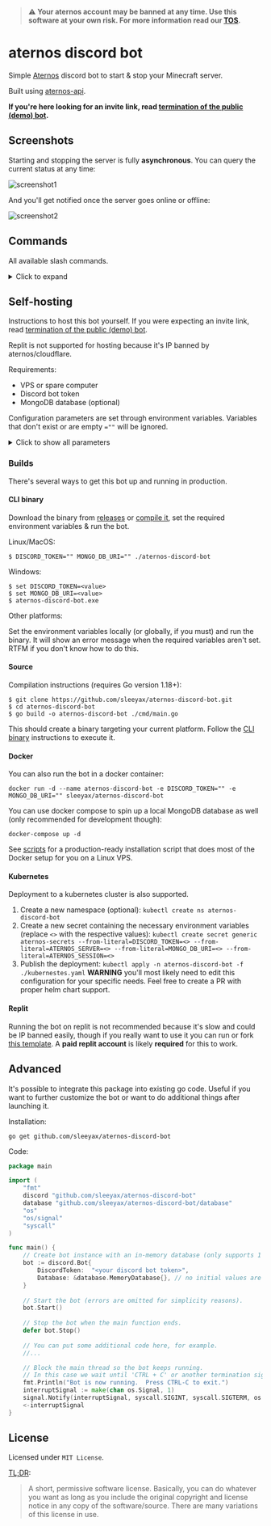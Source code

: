 > **⚠️ Your aternos account may be banned at any time. Use this software at your own risk. For more information read our [TOS](https://github.com/sleeyax/aternos-discord-bot/blob/main/TOS.md).**

# aternos discord bot
Simple [Aternos](https://aternos.org/) discord bot to start & stop your Minecraft server.

Built using [aternos-api](https://github.com/sleeyax/aternos-api).

**If you're here looking for an invite link, read [termination of the public (demo) bot](https://github.com/sleeyax/aternos-discord-bot/discussions/61).**

## Screenshots
Starting and stopping the server is fully **asynchronous**. You can query the current status at any time:

![screenshot1](./docs/img/screenshot1.png)

And you'll get notified once the server goes online or offline:

![screenshot2](./docs/img/screenshot2.png)

## Commands
All available slash commands.

<details>
  <summary>Click to expand</summary>

### configure
Save configuration settings for your discord server.

Parameters:

**server**

Copy and paste your `ATERNOS_SERVER` cookie here.

**session**

Copy and paste your `ATERNOS_SESSION` cookie here.

<details>
  <summary>Where are my cookies?</summary>

1. Go to your  [aternos server page](https://aternos.org/server/).
2. Make sure you're logged in and hit `CTRL + SHIFT + I` on your keyboard.
3. Then click on the tab `Storage` (Firefox) or `Application` (Chrome) to see the cookies and copy their values.
</details>

### start
Starts your minecraft server asynchronously and notifies you when it's online. Use the other commands to query the current status.

### stop
Stops your minecraft server asynchronously and notifies you when it's offline. Use the other commands to query the current status.

### help
Returns helpful resources in case you're stuck with something.

### info
Returns detailed information about your minecraft server and its status.

### status
Returns your minecraft server status. Unlike [info](#info), this only returns a short one-line status message. 

### players
Returns a list of active players.

### ping
Checks if the discord bot is still alive. It should reply with `Pong!`.

</details>

## Self-hosting
Instructions to host this bot yourself. If you were expecting an invite link, read [termination of the public (demo) bot](https://github.com/sleeyax/aternos-discord-bot/discussions/61).

Replit is not supported for hosting because it's IP banned by aternos/cloudflare.

Requirements: 
- VPS or spare computer
- Discord bot token
- MongoDB database (optional)

Configuration parameters are set through environment variables.
Variables that don't exist or are empty `=""` will be ignored.

<details>
 <summary>Click to show all parameters</summary>

`DISCORD_TOKEN`

Create a new discord app [here](https://discord.com/developers/applications/), add a bot to the application and copy and paste the token into this environment variable.

`MONGO_DB_URI`

Mongodb [connection string](https://www.mongodb.com/docs/manual/reference/connection-string/). Create a database named `aternos-discord-bot`.
This is only required if you want to serve multiple discord servers.

`ATERNOS_SESSION`

Copy and paste your `ATERNOS_SESSION` cookie here. This is only required if you don't want to use MongoDB. Credentials are stored in memory.

`ATERNOS_SERVER`

Copy and paste your `ATERNOS_SERVER` cookie here. This is only required if you don't want to use MongoDB. Credentials are stored in memory.

`PROXY`

HTTP(S) proxy to use for all outgoing connections. This should preferably be a stable rotating proxy when applied in production.

**Warning: proxies are currently in a broken state, see [this issue](https://github.com/sleeyax/aternos-api/issues/4). Help wanted.**

</details>

### Builds
There's several ways to get this bot up and running in production.

#### CLI binary
Download the binary from [releases](https://github.com/sleeyax/aternos-discord-bot/releases) or [compile it](#source), set the required environment variables & run the bot.

Linux/MacOS:
```
$ DISCORD_TOKEN="" MONGO_DB_URI="" ./aternos-discord-bot
``` 

Windows:
```
$ set DISCORD_TOKEN=<value>
$ set MONGO_DB_URI=<value>
$ aternos-discord-bot.exe
```

Other platforms:

Set the environment variables locally (or globally, if you must) and run the binary. It will show an error message when the required variables aren't set. RTFM if you don't know how to do this.

#### Source
Compilation instructions (requires Go version 1.18+):
```
$ git clone https://github.com/sleeyax/aternos-discord-bot.git
$ cd aternos-discord-bot
$ go build -o aternos-discord-bot ./cmd/main.go
```

This should create a binary targeting your current platform. Follow the [CLI binary](#cli-binary) instructions to execute it.

#### Docker
You can also run the bot in a docker container:

`docker run -d --name aternos-discord-bot -e DISCORD_TOKEN="" -e MONGO_DB_URI="" sleeyax/aternos-discord-bot`

You can use docker compose to spin up a local MongoDB database as well (only recommended for development though):

`docker-compose up -d`

See [scripts](./scripts/docker) for a production-ready installation script that does most of the Docker setup for you on a Linux VPS.

#### Kubernetes
Deployment to a kubernetes cluster is also supported. 

1. Create a new namespace (optional): `kubectl create ns aternos-discord-bot`
2. Create a new secret containing the necessary environment variables (replace `<>` with the respective values): `kubectl create secret generic aternos-secrets --from-literal=DISCORD_TOKEN=<> --from-literal=ATERNOS_SERVER=<> --from-literal=MONGO_DB_URI=<> --from-literal=ATERNOS_SESSION=<>`
3. Publish the deployment: `kubectl apply -n aternos-discord-bot -f ./kubernestes.yaml` **WARNING** you'll most likely need to edit this configuration for your specific needs. Feel free to create a PR with proper helm chart support.


#### Replit
Running the bot on replit is not recommended because it's slow and could be IP banned easily, though if you really want to use it you can run or fork [this template](https://repl.it/github/sleeyax/aternos-discord-bot).
A **paid replit account** is likely **required** for this to work.

## Advanced
It's possible to integrate this package into existing go code. 
Useful if you want to further customize the bot or want to do additional things after launching it. 

Installation:

`go get github.com/sleeyax/aternos-discord-bot`

Code:
```go
package main

import (
	"fmt"
	discord "github.com/sleeyax/aternos-discord-bot"
	database "github.com/sleeyax/aternos-discord-bot/database"
	"os"
	"os/signal"
	"syscall"
)

func main() {
	// Create bot instance with an in-memory database (only supports 1 discord server).
	bot := discord.Bot{
		DiscordToken:  "<your discord bot token>",
		Database: &database.MemoryDatabase{}, // no initial values are provided, so they must be set with `/configure` later on
	}
	
	// Start the bot (errors are omitted for simplicity reasons).
	bot.Start()
	
	// Stop the bot when the main function ends.
	defer bot.Stop()
	
	// You can put some additional code here, for example. 
	//...

	// Block the main thread so the bot keeps running.
	// In this case we wait until 'CTRL + C' or another termination signal is received.
	fmt.Println("Bot is now running.  Press CTRL-C to exit.")
	interruptSignal := make(chan os.Signal, 1)
	signal.Notify(interruptSignal, syscall.SIGINT, syscall.SIGTERM, os.Interrupt, os.Kill)
	<-interruptSignal
}
```

## License
Licensed under `MIT License`.

[TL;DR](https://tldrlegal.com/license/mit-license):
> A short, permissive software license.
> Basically, you can do whatever you want as long as you include the original copyright and license notice in any copy of the software/source.
> There are many variations of this license in use.
